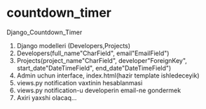# countdown_timer
Django_Countdown_Timer

1. Django modelleri (Developers,Projects)
2. Developers(full_name"CharField", email"EmailField")
3. Projects(project_name"CharField", developer"ForeignKey", start_date"DateTimeField", end_date"DateTimeField")
4. Admin uchun interface, index.html(hazir template ishledeceyik)
5. views.py notification vaxtinin hesablanmasi
6. views.py notification-u developerin email-ne gondermek
7. Axiri yaxshi olacaq... 
